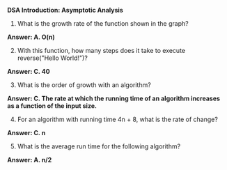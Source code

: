 **DSA Introduction: Asymptotic Analysis**


1. What is the growth rate of the function shown in the graph?

**Answer: A. O(n)**

2. With this function, how many steps does it take to execute reverse("Hello World!")?

**Answer: C. 40**

3. What is the order of growth with an algorithm?

**Answer: C. The rate at which the running time of an algorithm increases as a function of the input size.**

4. For an algorithm with running time 4n + 8, what is the rate of change?

**Answer: C. n**

5. What is the average run time for the following algorithm?

**Answer: A. n/2**